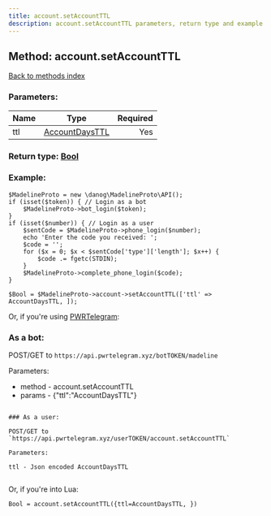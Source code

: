 ```yaml
---
title: account.setAccountTTL
description: account.setAccountTTL parameters, return type and example
---
```

## Method: account.setAccountTTL  
[Back to methods index](index.md)


### Parameters:

| Name     |    Type       | Required |
|----------|:-------------:|---------:|
|ttl|[AccountDaysTTL](../types/AccountDaysTTL.md) | Yes|


### Return type: [Bool](../types/Bool.md)

### Example:


```
$MadelineProto = new \danog\MadelineProto\API();
if (isset($token)) { // Login as a bot
    $MadelineProto->bot_login($token);
}
if (isset($number)) { // Login as a user
    $sentCode = $MadelineProto->phone_login($number);
    echo 'Enter the code you received: ';
    $code = '';
    for ($x = 0; $x < $sentCode['type']['length']; $x++) {
        $code .= fgetc(STDIN);
    }
    $MadelineProto->complete_phone_login($code);
}

$Bool = $MadelineProto->account->setAccountTTL(['ttl' => AccountDaysTTL, ]);
```

Or, if you're using [PWRTelegram](https://pwrtelegram.xyz):

### As a bot:

POST/GET to `https://api.pwrtelegram.xyz/botTOKEN/madeline`

Parameters:

* method - account.setAccountTTL
* params - {"ttl":"AccountDaysTTL"}

```

### As a user:

POST/GET to `https://api.pwrtelegram.xyz/userTOKEN/account.setAccountTTL`

Parameters:

ttl - Json encoded AccountDaysTTL


```

Or, if you're into Lua:

```
Bool = account.setAccountTTL({ttl=AccountDaysTTL, })
```

